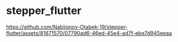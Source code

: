 # stepper_flutter




https://github.com/Nabijonov-Otabek-19/stepper-flutter/assets/81671570/07790ad6-46ed-45e4-ad7f-ebe7d945eeaa


